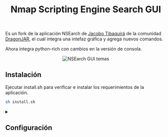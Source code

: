 <h1 align="center">Nmap Scripting Engine Search GUI</h1> 
<br/>
<p>Es un fork de la aplicación NSEarch de <a href="https://github.com/jtibaquira/nsearch">Jacobo Tibaquirá</a> de la comunidad <a href="https://www.dragonjar.org">DragonJAR</a>, el cuál integra una intefaz gráfica y agrega nuevos comandos.
</p>
<p>Ahora integra python-rich con cambios en la versión de consola.
</p>
<p align="center">
    <img title="NSEarch GUI temas" src="https://user-images.githubusercontent.com/77067446/189005578-f5e44412-dfa5-42e7-a0d0-dfeb49a6c318.png"/>
</p>
<h2>Instalación</h2>
<p>
    Ejecutar install.sh para verificar e instalar los requerimientos de la aplicación.
</p>

```bash
sh install.sh
```

<details><summary><h2>Configuración</h2></summary>    
    <p>Una vez instaladas las dependencias de la aplicación, se inicia la creación de la base de datos de los scripts de Nmap y el archivo de configuración</p>
    <h3>Archivo de configuración</h3>
    
```yaml
config.yaml
config:
    ; Idíoma de la aplicación
    lang: "es"
    ; Ruta de los scripts de Nmap
    scriptsPath: /usr/share/nmap/scripts/
    ; ruta del archivo de la BD de Nmap
    filePath: /usr/share/nmap/scripts/script.db
    ; Backup de la BD de la aplicación
    fileBackup: scriptbk.db
    ; Archivo de BD de la aplicación
    scriptdb: nmap_scripts.sqlite3
    ; Categorías de los scripts de Nmap
    categories: ["auth","broadcast","brute","default","discovery","dos","exploit","external","fuzzer","intrusive","malware","safe","version","vuln"]
    ; Hash del archivo de la BD
    checksum: 7c773a63720928125492e2034b7dcc445afb24c1555626ab710bd15db7bf82a3
    ; GUI activa la búsqueda al teclear en scripts y favoritos
    searchOnKey: 1
    ; GUI activa por defecto buscar por
    searchOpt: 3
    ; El tema de la GUI
    theme: 1
    ; el máximo de registros en el archivo history
    histLen: 100
    ; Activa/Desactiva la animación en la SplashScreen
    splashAnim: 0
```
    
</details>
